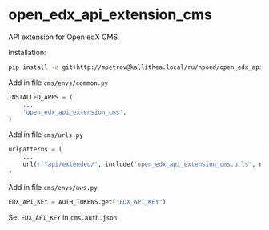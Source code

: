 # open_edx_api_extension_cms

API extension for Open edX CMS 

Installation:
```bash
pip install -e git+http://mpetrov@kallithea.local/ru/npoed/open_edx_api_extension_cms@develop#egg=open_edx_api_extension_cms
```

Add in file `cms/envs/common.py`
```python
INSTALLED_APPS = (
    ...
    'open_edx_api_extension_cms',
)
```

Add in file `cms/urls.py`
```python
urlpatterns = (
    ...
    url(r'^api/extended/', include('open_edx_api_extension_cms.urls', namespace='api_extension')),
)
```

Add in file `cms/envs/aws.py`
```python
EDX_API_KEY = AUTH_TOKENS.get("EDX_API_KEY")
```

Set `EDX_API_KEY` in `cms.auth.json`
